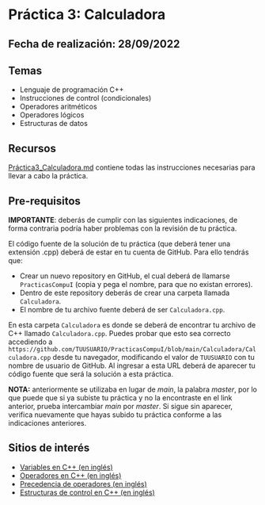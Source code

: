 # Práctica 3: Calculadora

## Fecha de realización: 28/09/2022

## Temas
 * Lenguaje de programación C++
 * Instrucciones de control (condicionales)
 * Operadores aritméticos
 * Operadores lógicos
 * Estructuras de datos

## Recursos

[Práctica3_Calculadora.md](Practica3_Calculadora.md) contiene todas las instrucciones necesarias para llevar a cabo la práctica.

## Pre-requisitos

**IMPORTANTE**: deberás de cumplir con las siguientes indicaciones, de forma contraria podría haber problemas con la revisión de tu práctica.

El código fuente de la solución de tu práctica (que deberá tener una extensión .cpp) deberá de estar en tu cuenta de GitHub. Para ello tendrás que:
* Crear un nuevo repository en GitHub, el cual deberá de llamarse `PracticasCompuI` (copia y pega el nombre, para que no existan errores).
* Dentro de este repository deberás de crear una carpeta llamada `Calculadora`.
* El nombre de tu archivo fuente deberá de ser `Calculadora.cpp`.

En esta carpeta `Calculadora` es donde se deberá de encontrar tu archivo de C++ llamado `Calculadora.cpp`. Puedes probar que esto sea correcto accediendo a `https://github.com/TUUSUARIO/PracticasCompuI/blob/main/Calculadora/Calculadora.cpp` desde tu navegador, modificando el valor de `TUUSUARIO` con tu nombre de usuario de GitHub. Al ingresar a esta URL deberá de aparecer tu código fuente que será la solución a esta práctica.

**NOTA:** anteriormente se utilizaba en lugar de _main_, la palabra _master_, por lo que puede que si ya subiste tu práctica y no la encontraste en el link anterior, prueba intercambiar _main_ por _master_. Si sigue sin aparecer, verifica nuevamente que hayas subido tu práctica conforme a las indicaciones anteriores.

## Sitios de interés

* [Variables en C++ (en inglés)](http://www.cplusplus.com/doc/tutorial/variables/)
* [Operadores en C++ (en inglés)](http://www.cplusplus.com/doc/tutorial/operators/)
* [Precedencia de operadores (en inglés)](https://en.cppreference.com/w/cpp/language/operator_precedence)
* [Estructuras de control en C++ (en inglés)](http://www.cplusplus.com/doc/oldtutorial/control/)
